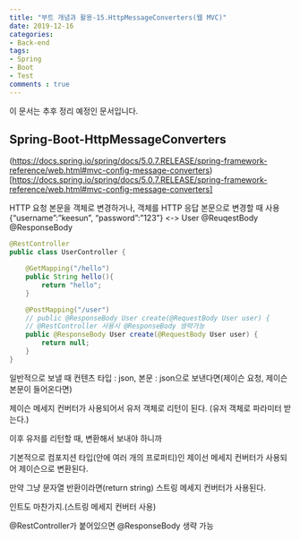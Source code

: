 ```yaml
---
title: "부트 개념과 활용-15.HttpMessageConverters(웹 MVC)"
date: 2019-12-16
categories:
- Back-end
tags:
- Spring 
- Boot
- Test
comments : true
---
```


이 문서는 추후 정리 예정인 문서입니다.

## Spring-Boot-HttpMessageConverters

(https://docs.spring.io/spring/docs/5.0.7.RELEASE/spring-framework-reference/web.html#mvc-config-message-converters)[https://docs.spring.io/spring/docs/5.0.7.RELEASE/spring-framework-reference/web.html#mvc-config-message-converters]          

HTTP 요청 본문을 객체로 변경하거나, 객체를 HTTP 응답 본문으로 변경할 때 사용 {“username”:”keesun”, “password”:”123”} <-> User
@ReuqestBody
@ResponseBody

~~~java
@RestController
public class UserController {

    @GetMapping("/hello")
    public String hello(){
        return "hello";
    }

    @PostMapping("/user")
    // public @ResponseBody User create(@RequestBody User user) {
    // @RestController 사용시 @ResponseBody 생략가능
    public @ResponseBody User create(@RequestBody User user) {
        return null;
    }
}
~~~

일반적으로 보낼 때 컨텐츠 타입 : json, 본문 : json으로 보낸다면(제이슨 요청, 제이슨 본문이 들어온다면)

제이슨 메세지 컨버터가 사용되어서 유저 객체로 리턴이 된다. (유저 객체로 파라미터 받는다.)

이후 유저를 리턴할 때, 변환해서 보내야 하니까 

기본적으로 컴포지션 타입(안에 여러 개의 프로퍼티)인 제이선 메세지 컨버터가 사용되어 제이슨으로 변환된다.

만약 그냥 문자열 반환이라면(return string) 스트링 메세지 컨버터가 사용된다.

인트도 마찬가지.(스트링 메세지 컨버터 사용)


@RestController가 붙어있으면 @ResponseBody 생략 가능


       

